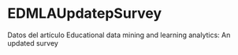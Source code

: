 # EDMLAUpdatepSurvey
Datos del artículo Educational data mining and learning analytics: An updated survey
